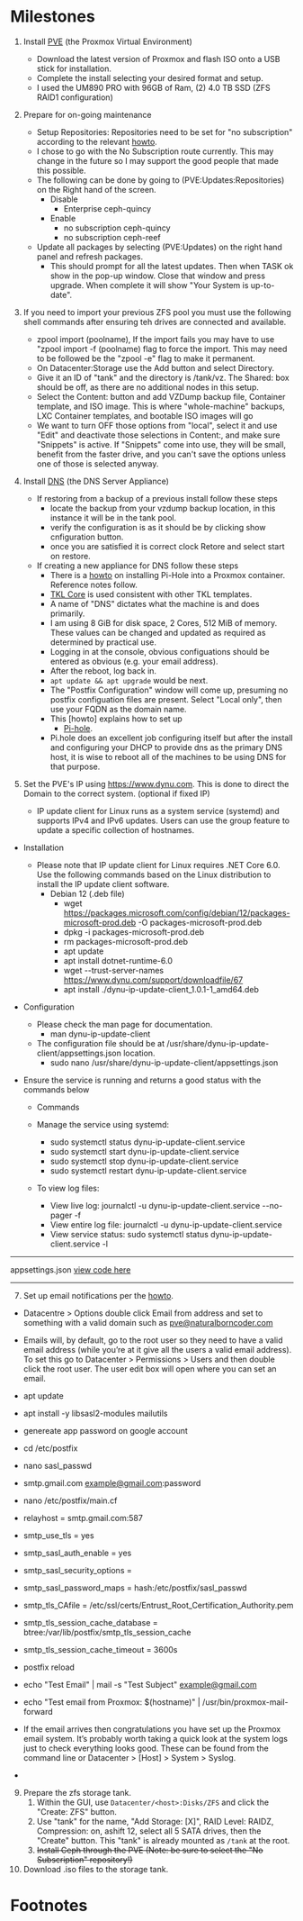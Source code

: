 # Milestones

1. Install [PVE](../main/PVE.md) (the Proxmox Virtual Environment)
   - Download the latest version of Proxmox and flash ISO onto a USB stick for installation.
   - Complete the install selecting your desired format and setup.
   - I used the UM890 PRO with 96GB of Ram, (2) 4.0 TB SSD (ZFS RAID1 configuration)

2. Prepare for on-going maintenance  
   - Setup Repositories: Repositories need to be set for "no subscription" according to the relevant [howto](https://www.virtualizationhowto.com/2022/08/proxmox-update-no-subscription-repository-configuration/).
   - I chose to go with the No Subscription route currently. This may change in the future so I may support the good people that made this possible.
   - The following can be done by going to (PVE:Updates:Repositories) on the Right hand of the screen.
      - Disable
        * Enterprise ceph-quincy
      - Enable
         * no subscription ceph-quincy
         * no subscription ceph-reef
   - Update all packages by selecting (PVE:Updates) on the right hand panel and refresh packages. 
      - This should prompt for all the latest updates. Then when TASK ok show in the pop-up window. Close that window and press upgrade. When complete it will show "Your System is up-to-date".

3. If you need to import your previous ZFS pool you must use the following shell commands after ensuring teh drives are connected and available.
   - zpool import (poolname), If the import fails you may have to use "zpool import -f (poolname) flag to force the import. This may need to be followed be the "zpool -e" flag to make it permanent.
   * On Datacenter:Storage use the Add button and select Directory.
   * Give it an ID of "tank" and the directory is /tank/vz. The Shared: box should be off, as there are no additional nodes in this setup.
   * Select the Content: button and add VZDump backup file, Container template, and ISO image. This is where "whole-machine" backups, LXC Container templates, and bootable ISO images will go
   * We want to turn OFF those options from "local", select it and use "Edit" and deactivate those selections in Content:, and make sure "Snippets" is active. If "Snippets" come into use, they will be small, benefit from the faster drive, and you can't save the options unless one of those is selected anyway.

4. Install [DNS](../main/DNS.md) (the DNS Server Appliance)
   - If restoring from a backup of a previous install follow these steps
      - locate the backup from your vzdump backup location, in this instance it will be in the tank pool.
      - verify the configuration is as it should be by clicking show cnfiguration button.
      - once you are satisfied it is correct clock Retore and select start on restore.
   - If creating a new appliance for DNS follow these steps
     - There is a [howto](https://www.naturalborncoder.com/2023/07/installing-pi-hole-on-proxmox/) on installing
      Pi-Hole into a Proxmox container. Reference notes follow.
      - [TKL Core](https://www.turnkeylinux.org/core) is used consistent with other TKL templates.
      - A name of "DNS" dictates what the machine is and does primarily.
      - I am using 8 GiB for disk space, 2 Cores, 512 MiB of memory. These values can be changed and updated as required
      as determined by practical use.
      - Logging in at the console, obvious configuations should be entered as obvious (e.g. your email address).
      - After the reboot, log back in.
      - `apt update && apt upgrade` would be next.
      - The "Postfix Configuration" window will come up, presuming no postfix configuation files are present. Select
         "Local only", then use your FQDN as the domain name.
      - This [howto] explains how to set up
         - [Pi-hole](https://www.naturalborncoder.com/2023/07/installing-pi-hole-on-proxmox/).
      - Pi.hole does an excellent job configuring itself but after the install and configuring your DHCP to provide dns as the primary DNS host, it is wise to reboot all of the machines to be using DNS for that purpose.
        
5. Set the PVE's IP using https://www.dynu.com. This is done to direct the Domain to the correct system. (optional if fixed IP)
   * IP update client for Linux runs as a system service (systemd) and supports IPv4 and IPv6 updates. Users can use the group feature to update a specific collection of hostnames.
- Installation
   - Please note that IP update client for Linux requires .NET Core 6.0. Use the following commands based on the Linux distribution to install the IP update client software.
      - Debian 12 (.deb file)
         - wget https://packages.microsoft.com/config/debian/12/packages-microsoft-prod.deb -O packages-microsoft-prod.deb
         - dpkg -i packages-microsoft-prod.deb
         - rm packages-microsoft-prod.deb
         - apt update
         - apt install dotnet-runtime-6.0
         - wget --trust-server-names https://www.dynu.com/support/downloadfile/67
         - apt install ./dynu-ip-update-client_1.0.1-1_amd64.deb
- Configuration
   - Please check the man page for documentation.
      - man dynu-ip-update-client
   - The configuration file should be at /usr/share/dynu-ip-update-client/appsettings.json location.
      - sudo nano /usr/share/dynu-ip-update-client/appsettings.json
    
- Ensure the service is running and returns a good status with the commands below
   - Commands
   - Manage the service using systemd:
      - sudo systemctl status dynu-ip-update-client.service
      - sudo systemctl start dynu-ip-update-client.service
      - sudo systemctl stop dynu-ip-update-client.service
      - sudo systemctl restart dynu-ip-update-client.service
   
   - To view log files:
      - View live log: journalctl -u dynu-ip-update-client.service --no-pager -f
      - View entire log file: journalctl -u dynu-ip-update-client.service
      - View service status: sudo systemctl status dynu-ip-update-client.service -l
    
***
appsettings.json  [view code here](../main/appsettings.json) 
***

7. Set up email notifications per the [howto](https://www.naturalborncoder.com/linux/2023/05/19/setting-up-email-notifications-in-proxmox-using-gmail).
  - Datacentre > Options double click Email from address and set to something with a valid domain such as pve@naturalborncoder.com
  -  Emails will, by default, go to the root user so they need to have a valid email address (while you’re at it give all the users a valid email address). To set this go to Datacenter > Permissions > Users and then double click the root user. The user edit box will open where you can set an email.
  -  apt update
  -  apt install -y libsasl2-modules mailutils
  -  genereate app password on google account
  -  cd /etc/postfix
  -  nano sasl_passwd
    
  -  smtp.gmail.com example@gmail.com:password
  -  nano /etc/postfix/main.cf
  -  relayhost = smtp.gmail.com:587
  -  smtp_use_tls = yes
  -  smtp_sasl_auth_enable = yes
  -  smtp_sasl_security_options =
  -  smtp_sasl_password_maps = hash:/etc/postfix/sasl_passwd
  -  smtp_tls_CAfile = /etc/ssl/certs/Entrust_Root_Certification_Authority.pem
  -  smtp_tls_session_cache_database = btree:/var/lib/postfix/smtp_tls_session_cache
  -  smtp_tls_session_cache_timeout = 3600s
  
  -  postfix reload

  - echo "Test Email" | mail -s "Test Subject" example@gmail.com
  - echo "Test email from Proxmox: $(hostname)" | /usr/bin/proxmox-mail-forward

  - If the email arrives then congratulations you have set up the Proxmox email system. It’s probably worth taking a quick look at the system logs just to check everything looks good. These can be found from the command line or Datacenter > [Host] > System > Syslog.

  - 

9. Prepare the zfs storage tank.
   1. Within the GUI, use `Datacenter/<host>:Disks/ZFS` and click the "Create: ZFS" button.
   2. Use "tank" for the name, "Add Storage: [X]", RAID Level: RAIDZ, Compression: on, ashift 12, select all 5 SATA drives,
      then the "Create" button. This "tank" is already mounted as `/tank` at the root.
   3. ~~Install Ceph through the PVE (Note: be sure to select the "No Subscription" repository!)~~
10. Download .iso files to the storage tank.

# Footnotes
[^1]: Proxmox Virtual Environment, usually but not necessarily the web
page GUI control panel, but may also be a "PVE" command line.
[^2]: A "sudo user" on both the shell and on PVE avoid exposing root privilages without a means
to limit root privilage as conditions change. This also limits the need for exposing root
in further stages of installation and development, such as with "git" identity on the
server.
[^3]: The [PVE Firewall](https://pve.proxmox.com/wiki/Firewall#_configuration_files) has
a hard-coded exceptions: "WebGUI(8006) and ssh(22) from your local network."
[^4]: While a GPG key isn't necessary, strictly speaking, it is a good practice and assumed
as part of these instructions for the consistency of PVE rebuild events. If you *have* a GPG
key within Github, it *will* be required here.
[^5]: This selection avoids confusing your internal network interface from the external
interface presented to the world.
